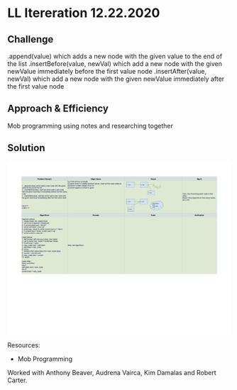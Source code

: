 # LL Itereration 12.22.2020 

## Challenge
.append(value) which adds a new node with the given value to the end of the list
.insertBefore(value, newVal) which add a new node with the given newValue immediately before the first value node
.insertAfter(value, newVal) which add a new node with the given newValue immediately after the first value node

## Approach & Efficiency
Mob programming using notes and researching together

## Solution
![LL_Iterations](../assets/ll_insertions.jpg)


Resources:
- Mob Programming

Worked with Anthony Beaver, Audrena Vairca, Kim Damalas and Robert Carter. 